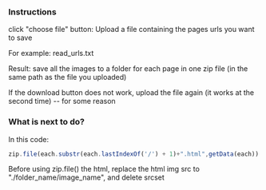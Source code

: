 ### Instructions

click "choose file" button: 
Upload a file containing the pages urls you want to save

For example:
read_urls.txt

Result: save all the images to a folder for each page in one zip file (in the same path as the file you uploaded)

If the download button does not work, upload the file again (it works at the second time) -- for some reason


### What is next to do?
In this code: 
``` javascript
zip.file(each.substr(each.lastIndexOf('/') + 1)+".html",getData(each))     //getData(url): return $.get(url)
```
Before using zip.file() the html, replace the html img src to "./folder_name/image_name", and delete srcset
